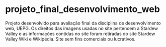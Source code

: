# projeto_final_desenvolvimento_web
Projeto desenvolvido para avaliação final da disciplina de desenvolvimento web, UEPG. Os direitos das imagens usadas no site pertencem a Stardew Valley e as informações contidas no site foram retiradas do site Stardew Valley Wiki e Wikipédia. Site sem fins comerciais ou lucrativos.
